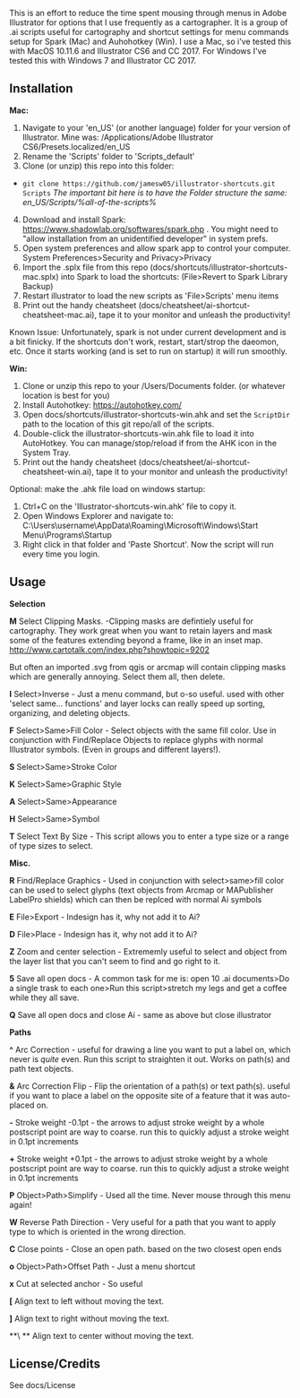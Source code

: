 This is an effort to reduce the time spent mousing through menus in Adobe Illustrator for options that I use frequently as a cartographer. It is a group of .ai scripts useful for cartography and shortcut settings for menu commands setup for Spark (Mac) and Auhohotkey (Win). I use a Mac, so i've tested this with MacOS 10.11.6 and Illustrator CS6 and CC 2017. For Windows I've tested this with Windows 7 and Illustrator CC 2017.

## Installation

**Mac:**

1. Navigate to your 'en_US' (or another language) folder for your version of Illustrator. Mine was: /Applications/Adobe Illustrator CS6/Presets.localized/en_US
2. Rename the 'Scripts' folder to 'Scripts_default' 
3. Clone (or unzip) this repo into this folder: 
  * `git clone https://github.com/jamesw05/illustrator-shortcuts.git Scripts`
  *The important bit here is to have the Folder structure the same: en_US/Scripts/%all-of-the-scripts%*
4. Download and install Spark: https://www.shadowlab.org/softwares/spark.php . You might need to "allow installation from an unidentified developer" in system prefs.
5. Open system preferences and allow spark app to control your computer. System Preferences>Security and Privacy>Privacy
6. Import the .splx file from this repo (docs/shortcuts/illustrator-shortcuts-mac.splx) into Spark to load the shortcuts: (File>Revert to Spark Library Backup) 
7. Restart illustrator to load the new scripts as 'File>Scripts' menu items
8. Print out the handy cheatsheet (docs/cheatsheet/ai-shortcut-cheatsheet-mac.ai), tape it to your monitor and unleash the productivity! 

Known Issue: Unfortunately, spark is not under current development and is a bit finicky. If the shortcuts don't work, restart, start/strop the daeomon, etc. Once it starts working (and is set to run on startup) it will run smoothly. 

**Win:**

1. Clone or unzip this repo to your /Users/Documents folder. (or whatever location is best for you)
2. Install Autohotkey: https://autohotkey.com/
3. Open docs/shortcuts/illustrator-shortcuts-win.ahk and set the `ScriptDir` path to the location of this git repo/all of the scripts.
4. Double-click the illustrator-shortcuts-win.ahk file to load it into AutoHotkey. You can manage/stop/reload if from the AHK icon in the System Tray.
5. Print out the handy cheatsheet (docs/cheatsheet/ai-shortcut-cheatsheet-win.ai), tape it to your monitor and unleash the productivity! 

Optional: make the .ahk file load on windows startup:
1. Ctrl+C on the 'Illustrator-shortcuts-win.ahk' file to copy it.
2. Open Windows Explorer and navigate to: C:\Users\username\AppData\Roaming\Microsoft\Windows\Start Menu\Programs\Startup
3. Right click in that folder and 'Paste Shortcut'. Now the script will run every time you login. 

## Usage

**Selection**

**M**
Select Clipping Masks. -Clipping masks are defintiely useful for cartography. They work great when you want to retain layers and mask some of the features extending beyond a frame, like in an inset map. http://www.cartotalk.com/index.php?showtopic=9202

But often an imported .svg from qgis or arcmap will contain clipping masks which are generally annoying. Select them all, then delete. 

**I**
Select>Inverse - Just a menu command, but o-so useful. used with other 'select same... functions' and layer locks can really speed up sorting, organizing, and deleting objects.

**F**
Select>Same>Fill Color - Select objects with the same fill color. Use in conjunction with Find/Replace Objects to replace glyphs with normal Illustrator symbols. (Even in groups and different layers!).

**S**
Select>Same>Stroke Color

**K**
Select>Same>Graphic Style

**A**
Select>Same>Appearance

**H**
Select>Same>Symbol

**T**
Select Text By Size - This script allows you to enter a type size or a range of type sizes to select.

**Misc.**

**R**
Find/Replace Graphics - Used in conjunction with select>same>fill color can be used to select glyphs (text objects from Arcmap or MAPublisher LabelPro shields) which can then be replced with normal Ai symbols

**E**
File>Export - Indesign has it, why not add it to Ai?

**D**
File>Place - Indesign has it, why not add it to Ai?

**Z**
Zoom and center selection - Extrememly useful to select and object from the layer list that you can't seem to find and go right to it.

**5**
Save all open docs - A common task for me is: open 10 .ai documents>Do a single trask to each one>Run this script>stretch my legs and get a coffee while they all save.

**Q**
Save all open docs and close Ai - same as above but close illustrator

**Paths**

**^**
Arc Correction - useful for drawing a line you want to put a label on, which never is *quite* even. Run this script to straighten it out. Works on path(s) and path text objects.

**&**
Arc Correction Flip - Flip the orientation of a path(s) or text path(s). useful if you want to place a label on the opposite site of a feature that it was auto-placed on. 

**-**
Stroke weight -0.1pt - the arrows to adjust stroke weight by a whole postscript point are way to coarse. run this to quickly adjust a stroke weight in 0.1pt increments

**+**
Stroke weight +0.1pt - the arrows to adjust stroke weight by a whole postscript point are way to coarse. run this to quickly adjust a stroke weight in 0.1pt increments

**P**
Object>Path>Simplify - Used all the time. Never mouse through this menu again!

**W**
Reverse Path Direction - Very useful for a path that you want to apply type to which is oriented in the wrong direction. 

**C**
Close points - Close an open path. based on the two closest open ends

**o**
Object>Path>Offset Path - Just a menu shortcut

**x**
Cut at selected anchor - So useful

**[**
Align text to left without moving the text.

**]**
Align text to right without moving the text.

**\ **
Align text to center without moving the text.

## License/Credits
See docs/License
